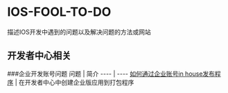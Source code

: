 # IOS-FOOL-TO-DO
描述IOS开发中遇到的问题以及解决问题的方法或网站

## 开发者中心相关

###企业开发账号问题
问题  |  简介
----  |  ----
[如何通过企业账号in house发布程序](http://www.cnblogs.com/AnDongBlog/p/3993381.html)  |  在开发者中心中创建企业版应用到打包程序
